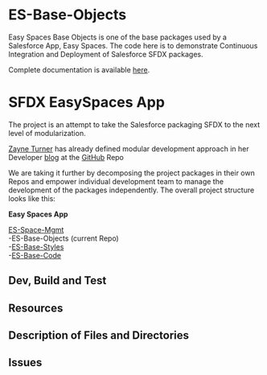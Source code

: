# ES-Base-Objects

Easy Spaces Base Objects is one of the base packages used by a Salesforce App, Easy Spaces.
The code here is to demonstrate Continuous Integration and Deployment of Salesforce SFDX packages.

Complete documentation is available [here](https://ecfmg.gitbook.io/sfdx-unlocked-packages-guide).

# SFDX EasySpaces App

The project is an attempt to take the Salesforce packaging SFDX to the next level of modularization. 

[Zayne Turner](https://developer.salesforce.com/blogs/author/zayne) has already defined modular development approach in her Developer [blog](https://developer.salesforce.com/blogs/2018/06/announcing-the-easy-spaces-app.html) at the [GitHub](https://github.com/trailheadapps/easy-spaces) Repo

We are taking it further by decomposing the project packages in their own Repos and empower individual development team to manage the development of the packages independently. The overall project structure looks like this:

**Easy Spaces App**  

[ES-Space-Mgmt](https://github.com/ECFMG/ES-Space-Mgmt)  
-ES-Base-Objects  (current Repo)  
-[ES-Base-Styles](https://github.com/ECFMG/ES-Base-Styles)  
-[ES-Base-Code](https://github.com/ECFMG/ES-Base-Code)  


## Dev, Build and Test


## Resources


## Description of Files and Directories


## Issues

